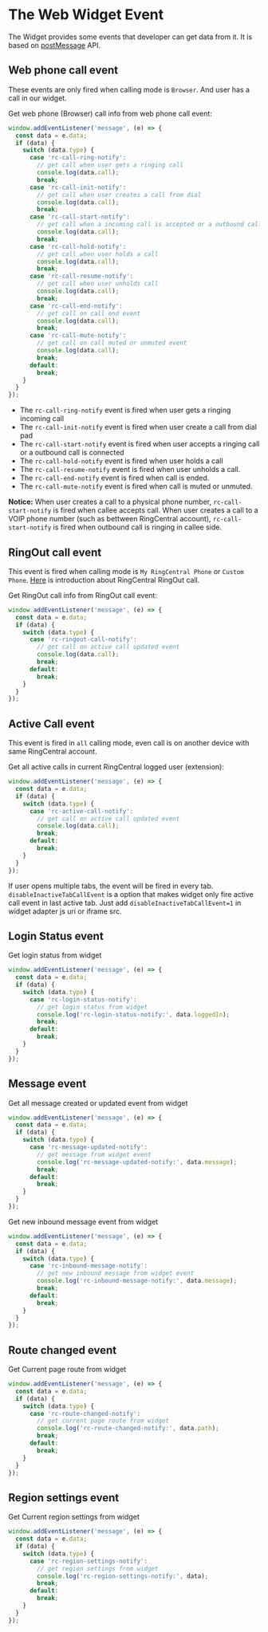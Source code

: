 # The Web Widget Event

The Widget provides some events that developer can get data from it. It is based on [postMessage](https://developer.mozilla.org/en-US/docs/Web/API/Window/postMessage) API.

## Web phone call event

These events are only fired when calling mode is `Browser`. And user has a call in our widget.

Get web phone (Browser) call info from web phone call event:

```js
window.addEventListener('message', (e) => {
  const data = e.data;
  if (data) {
    switch (data.type) {
      case 'rc-call-ring-notify':
        // get call when user gets a ringing call
        console.log(data.call);
        break;
      case 'rc-call-init-notify':
        // get call when user creates a call from dial
        console.log(data.call);
        break;
      case 'rc-call-start-notify':
        // get call when a incoming call is accepted or a outbound call is connected
        console.log(data.call);
        break;
      case 'rc-call-hold-notify':
        // get call when user holds a call
        console.log(data.call);
        break;
      case 'rc-call-resume-notify':
        // get call when user unholds call
        console.log(data.call);
        break;
      case 'rc-call-end-notify':
        // get call on call end event
        console.log(data.call);
        break;
      case 'rc-call-mute-notify':
        // get call on call muted or unmuted event
        console.log(data.call);
        break;
      default:
        break;
    }
  }
});
```

* The `rc-call-ring-notify` event is fired when user gets a ringing incoming call
* The `rc-call-init-notify` event is fired when user create a call from dial pad
* The `rc-call-start-notify` event is fired when user accepts a ringing call or a outbound call is connected
* The `rc-call-hold-notify` event is fired when user holds a call
* The `rc-call-resume-notify` event is fired when user unholds a call.
* The `rc-call-end-notify` event is fired when call is ended.
* The `rc-call-mute-notify` event is fired when call is muted or unmuted.

**Notice:** When user creates a call to a physical phone number, `rc-call-start-notify` is fired when callee accepts call. When user creates a call to a VOIP phone number (such as bettween RingCentral account), `rc-call-start-notify` is fired when outbound call is ringing in callee side.

## RingOut call event

This event is fired when calling mode is `My RingCentral Phone` or `Custom Phone`. [Here](https://support.ringcentral.com/s/article/85) is introduction about RingCentral RingOut call.

Get RingOut call info from RingOut call event:

```js
window.addEventListener('message', (e) => {
  const data = e.data;
  if (data) {
    switch (data.type) {
      case 'rc-ringout-call-notify':
        // get call on active call updated event
        console.log(data.call);
        break;
      default:
        break;
    }
  }
});
```

## Active Call event

This event is fired in `all` calling mode, even call is on another device with same RingCentral account.

Get all active calls in current RingCentral logged user (extension):

```js
window.addEventListener('message', (e) => {
  const data = e.data;
  if (data) {
    switch (data.type) {
      case 'rc-active-call-notify':
        // get call on active call updated event
        console.log(data.call);
        break;
      default:
        break;
    }
  }
});
```

If user opens multiple tabs, the event will be fired in every tab. `disableInactiveTabCallEvent` is a option that makes widget only fire active call event in last active tab. Just add `disableInactiveTabCallEvent=1` in widget adapter js uri or iframe src.

## Login Status event

Get login status from widget

```js
window.addEventListener('message', (e) => {
  const data = e.data;
  if (data) {
    switch (data.type) {
      case 'rc-login-status-notify':
        // get login status from widget
        console.log('rc-login-status-notify:', data.loggedIn);
        break;
      default:
        break;
    }
  }
});
```

## Message event

Get all message created or updated event from widget

```js
window.addEventListener('message', (e) => {
  const data = e.data;
  if (data) {
    switch (data.type) {
      case 'rc-message-updated-notify':
        // get message from widget event
        console.log('rc-message-updated-notify:', data.message);
        break;
      default:
        break;
    }
  }
});
```

Get new inbound message event from widget

```js
window.addEventListener('message', (e) => {
  const data = e.data;
  if (data) {
    switch (data.type) {
      case 'rc-inbound-message-notify':
        // get new inbound message from widget event
        console.log('rc-inbound-message-notify:', data.message);
        break;
      default:
        break;
    }
  }
});
```

## Route changed event

Get Current page route from widget

```js
window.addEventListener('message', (e) => {
  const data = e.data;
  if (data) {
    switch (data.type) {
      case 'rc-route-changed-notify':
        // get current page route from widget
        console.log('rc-route-changed-notify:', data.path);
        break;
      default:
        break;
    }
  }
});
```

## Region settings event

Get Current region settings from widget

```js
window.addEventListener('message', (e) => {
  const data = e.data;
  if (data) {
    switch (data.type) {
      case 'rc-region-settings-notify':
        // get region settings from widget
        console.log('rc-region-settings-notify:', data);
        break;
      default:
        break;
    }
  }
});
```
